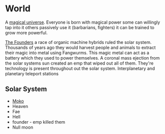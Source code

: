 # World
A [magical universe](misc/magic.md). Everyone is born with magical power some can willingly tap into it others passively use it (barbarians, fighters) it can be trained to grow more powerful. 

[The Founders](races/founders.md) a race of organic machine hybrids ruled the solar system. Thousands of years ago they would harvest people and animals to extract their magic into metal using Fangwurms.
This magic metal can act as a battery which they used to power themselves. A coronal mass ejection from the solar systems sun created an emp that wiped out all of them. 
They're technology is present throughout out the solar system. 
Interplanetary and planetary teleport stations


## Solar System
- [Moko](moko/moko.md)
- Heaven
- Fae
- Hell
- founder - emp killed them
- Null moon
